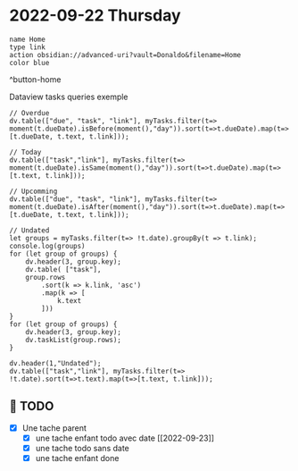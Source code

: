 # 2022-09-22 Thursday

```button
name Home
type link
action obsidian://advanced-uri?vault=Donaldo&filename=Home
color blue
```
^button-home

Dataview tasks queries exemple

```
// Overdue
dv.table(["due", "task", "link"], myTasks.filter(t=> moment(t.dueDate).isBefore(moment(),"day")).sort(t=>t.dueDate).map(t=>[t.dueDate, t.text, t.link]));

// Today
dv.table(["task","link"], myTasks.filter(t=> moment(t.dueDate).isSame(moment(),"day")).sort(t=>t.dueDate).map(t=>[t.text, t.link]));

// Upcomming
dv.table(["due", "task", "link"], myTasks.filter(t=> moment(t.dueDate).isAfter(moment(),"day")).sort(t=>t.dueDate).map(t=>[t.dueDate, t.text, t.link]));

// Undated
let groups = myTasks.filter(t=> !t.date).groupBy(t => t.link);
console.log(groups)
for (let group of groups) { 
	dv.header(3, group.key); 
	dv.table( ["task"],
	group.rows
		.sort(k => k.link, 'asc')
		.map(k => [
			k.text
		])) 
}
for (let group of groups) { 
	dv.header(3, group.key); 
	dv.taskList(group.rows); 
}

dv.header(1,"Undated");
dv.table(["task","link"], myTasks.filter(t=> !t.date).sort(t=>t.text).map(t=>[t.text, t.link]));
```

## 📆  TODO
- [x] Une tache parent
	- [x] une tache enfant todo avec date [[2022-09-23]]
	- [x] une tache todo sans date
	- [x] une tache enfant done